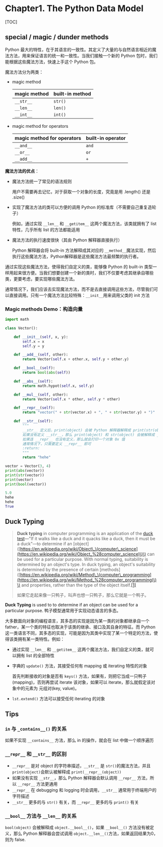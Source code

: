 # Chapter1. The Python Data Model

[TOC]

## special / magic / dunder methods

Python 最大的特性，在于其语言的一致性。其定义了大量的与自然语言相近的魔法方法，用来保证语言的统一和一致性。当我们接触一个新的 Python 包时，我们能根据这些魔法方法，快速上手这个 Python 包。

魔法方法分为两类：

* magic method

  | magic method | built-in method |
  | :--- | :--- |
  | `__str__` | `str()` |
  | `__len__` | `len()` |
  | `__int__` | `int()` |

* magic method for operators

  | magic method for operators | built-in operator |
  | :--- | :--- |
  | `__and__` | `and` |
  | `__or__` | `or` |
  | `__add__` | `+` |

**魔法方法的优点**：

* 魔法方法统一了常见的语法规则

  用户不需要再去记忆，对于获取一个对象的长度，究竟是用 .length\(\) 还是 .size\(\)

* 实现了魔法方法的类可以方便的调用 Python 的标准库（不需要自己重复造轮子）

  例如，通过实现 `__len__` 和 `__getitem__` 这两个魔法方法，该类就拥有了 list 特性，几乎所有 list 的方法都能适用

* 魔法方法的执行速度很快（其由 Python 解释器直接执行）

  Python 解释器会将 built-in 方法解释成其对应的 `__method__`魔法实现，然后执行这些魔法方法，Python解释器是这些魔法方法最频繁的执行者。

通过实现这些魔法方法，使得我们自定义的类，能够像 Python 的 built-in 类型一样用起来很方便。当我们想要创建一个新的类时，我们不仅要考虑其继承自哪些类，更要考虑，要实现哪些魔法方法。

通常情况下，我们应该去实现魔法方法，而不是去直接调用这些方法，尽管我们可以直接调用。只有一个魔法方法比较特殊：`__init__`用来调用父类的 init 方法

### Magic methods Demo：构造向量

```python
import math

class Vector():

    def __init__(self, x, y):
        self.x = x
        self.y = y

    def __add__(self, other):
        return Vector(self.x + other.x, self.y + other.y)

    def __bool__(self):
        return bool(abs(self))

    def __abs__(self):
        return math.hypot(self.x, self.y)

    def __mul__(self, other):
        return Vector(self.x * other, self.y * other)

    def __repr__(self):
        return "vector(" + str(vector.x) + ", " + str(vector.y) + ")"

    def __str__(self):
        """
        __str__ 定义后，print(object) 会被 Python 解释器解释成 print(str(object))
        如果没有定义 __str__，那么 print(object) 和 str(object) 会被解释成 __repr__(object)
        如果连 __repr__ 也没有定义，那么就会打印一个对象 0x 值
        通常情况下，只需要定义 __repr__ 即可
        :return:
        """
        return "hehe"

vector = Vector(3, 4)
print(abs(vector))
print(str(vector))
print(vector)
print(bool(vector))

5.0
hehe
hehe
True
```

## Duck Typing

> **Duck typing** in computer programming is an application of the [duck test](https://en.wikipedia.org/wiki/Duck_test)—"If it walks like a duck and it quacks like a duck, then it must be a duck"—to determine if an \[object\]\([https://en.wikipedia.org/wiki/Object\_\(computer\_science](https://en.wikipedia.org/wiki/Object_%28computer_science)\)\) can be used for a particular purpose. With normal typing, suitability is determined by an object's type. In duck typing, an object's suitability is determined by the presence of certain \[methods\]\([https://en.wikipedia.org/wiki/Method\_\(computer\_programming](https://en.wikipedia.org/wiki/Method_%28computer_programming)\)\) and properties, rather than the type of the object itself.[\[1\]](https://en.wikipedia.org/wiki/Duck_typing#cite_note-1)
>
> 如果它走起来像一只鸭子，叫声也想一只鸭子，那么它就是一个鸭子。

**Duck Typing** is used to to determine if an object can be used for a particular purpose. 鸭子模型通常用于实现动态语言的多态。

大多数面向对象的编程语言，其多态的实现是因为某一类的对象都继承自一个 father，某一个类的特征也取决于该类的继承、接口及其自身的特征。而 Python 这一类语言不同，其多态的实现，可能是因为其类中实现了某一个特定的方法，使得该类拥有某一类特性。例如：

* 通过实现 `__len__` 和 `__getitem__` 这两个魔法方法，我们自定义的类，就可以拥有 list 的全部特性
* 字典的 `update()` 方法，其接受任何有 mapping 或 iterating 特性的对象

  首先判断接收的对象是否有 `keys()` 方法，如果有，则把它当成一只鸭子\(mapping\)，否则再尝试 iterate 该对象，如果可以 iterate，那么就假定该对象中的元素为 元组对\(key, value\)。

* `lst.extend()` 方法可以接受任何 iterating 的对象

## Tips

### `in` 与 `_contains__()` 的关系

如果不实现 `__contains__` 方法，那么 in 的操作，就会在 list 中做一个顺序遍历

### `__repr__` 和 `__str__` 的区别

* `__repr__` 是对 object 的字符串描述，`__str__` 是 `str()`的魔法方法，并且 `print(object)`会默认被解释成 `print(__repr__(object))`
* 如果没有实现 `__str__`，那么 Python 解释器会默认调用 `__repr__` 方法，所以 `__repr__` 方法更通用
* `__repr__` 在 debugging 和 logging 时会调用，`__str__` 通常用于终端用户的字符描述
* `__str__` 更多的与 `str()` 有关，而 `__repr__` 更多的与 `print()` 有关

### `__bool__` 方法与 `__len__` 的关系

`bool(object)` 会被解释成 `object.__bool__()`，如果 `__bool__()` 方法没有被定义，那么 Python 解释器会尝试调用 `object.__len__()`方法，如果返回结果为0，则为 false.

